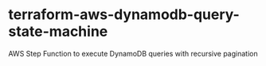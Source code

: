 # terraform-aws-dynamodb-query-state-machine
AWS Step Function to execute DynamoDB queries with recursive pagination
